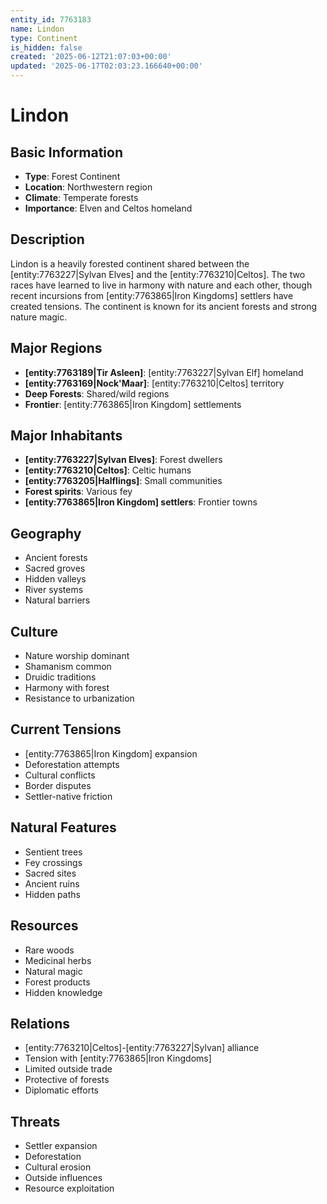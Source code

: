 ```yaml
---
entity_id: 7763183
name: Lindon
type: Continent
is_hidden: false
created: '2025-06-12T21:07:03+00:00'
updated: '2025-06-17T02:03:23.166640+00:00'
---
```


# Lindon

## Basic Information

- **Type**: Forest Continent
- **Location**: Northwestern region
- **Climate**: Temperate forests
- **Importance**: Elven and Celtos homeland

## Description

Lindon is a heavily forested continent shared between the [entity:7763227|Sylvan Elves] and the [entity:7763210|Celtos]. The two races have learned to live in harmony with nature and each other, though recent incursions from [entity:7763865|Iron Kingdoms] settlers have created tensions. The continent is known for its ancient forests and strong nature magic.

## Major Regions

- **[entity:7763189|Tir Asleen]**: [entity:7763227|Sylvan Elf] homeland
- **[entity:7763169|Nock'Maar]**: [entity:7763210|Celtos] territory
- **Deep Forests**: Shared/wild regions
- **Frontier**: [entity:7763865|Iron Kingdom] settlements

## Major Inhabitants

- **[entity:7763227|Sylvan Elves]**: Forest dwellers
- **[entity:7763210|Celtos]**: Celtic humans
- **[entity:7763205|Halflings]**: Small communities
- **Forest spirits**: Various fey
- **[entity:7763865|Iron Kingdom] settlers**: Frontier towns

## Geography

- Ancient forests
- Sacred groves
- Hidden valleys
- River systems
- Natural barriers

## Culture

- Nature worship dominant
- Shamanism common
- Druidic traditions
- Harmony with forest
- Resistance to urbanization

## Current Tensions

- [entity:7763865|Iron Kingdom] expansion
- Deforestation attempts
- Cultural conflicts
- Border disputes
- Settler-native friction

## Natural Features

- Sentient trees
- Fey crossings
- Sacred sites
- Ancient ruins
- Hidden paths

## Resources

- Rare woods
- Medicinal herbs
- Natural magic
- Forest products
- Hidden knowledge

## Relations

- [entity:7763210|Celtos]-[entity:7763227|Sylvan] alliance
- Tension with [entity:7763865|Iron Kingdoms]
- Limited outside trade
- Protective of forests
- Diplomatic efforts

## Threats

- Settler expansion
- Deforestation
- Cultural erosion
- Outside influences
- Resource exploitation
